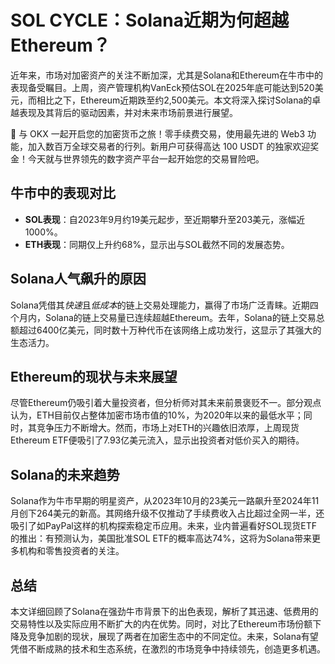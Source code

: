 # SOL CYCLE：Solana近期为何超越Ethereum？

近年来，市场对加密资产的关注不断加深，尤其是Solana和Ethereum在牛市中的表现备受瞩目。上周，资产管理机构VanEck预估SOL在2025年底可能达到520美元，而相比之下，Ethereum近期跌至约2,500美元。本文将深入探讨Solana的卓越表现及其背后的驱动因素，并对未来市场前景进行展望。

🚀 与 OKX 一起开启您的加密货币之旅！零手续费交易，使用最先进的 Web3 功能，加入数百万全球交易者的行列。新用户可获得高达 100 USDT 的独家欢迎奖金！今天就与世界领先的数字资产平台一起开始您的交易冒险吧。

## 牛市中的表现对比

- **SOL表现**：自2023年9月约19美元起步，至近期攀升至203美元，涨幅近1000%。
- **ETH表现**：同期仅上升约68%，显示出与SOL截然不同的发展态势。

## Solana人气飙升的原因

Solana凭借其*快速*且*低成本*的链上交易处理能力，赢得了市场广泛青睐。近期四个月内，Solana的链上交易量已连续超越Ethereum。去年，Solana的链上交易总额超过6400亿美元，同时数十万种代币在该网络上成功发行，这显示了其强大的生态活力。

## Ethereum的现状与未来展望

尽管Ethereum仍吸引着大量投资者，但分析师对其未来前景褒贬不一。部分观点认为，ETH目前仅占整体加密市场市值的10%，为2020年以来的最低水平；同时，其竞争压力不断增大。然而，市场上对ETH的兴趣依旧浓厚，上周现货Ethereum ETF便吸引了7.93亿美元流入，显示出投资者对低价买入的期待。

## Solana的未来趋势

Solana作为牛市早期的明星资产，从2023年10月的23美元一路飙升至2024年11月创下264美元的新高。其网络升级不仅推动了手续费收入占比超过全网一半，还吸引了如PayPal这样的机构探索稳定币应用。未来，业内普遍看好SOL现货ETF的推出：有预测认为，美国批准SOL ETF的概率高达74%，这将为Solana带来更多机构和零售投资者的关注。

## 总结

本文详细回顾了Solana在强劲牛市背景下的出色表现，解析了其迅速、低费用的交易特性以及实际应用不断扩大的内在优势。同时，对比了Ethereum市场份额下降及竞争加剧的现状，展现了两者在加密生态中的不同定位。未来，Solana有望凭借不断成熟的技术和生态系统，在激烈的市场竞争中持续领先，创造更多机遇。